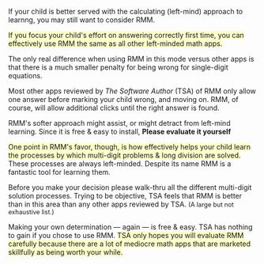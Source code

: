 <p>If your child is better served with the calculating (left-mind) approach to learnng, you may still want to consider RMM.</p>

<p><span style="background-color:#ffffcc">If you focus your child&#039;s effort on answering correctly first time, you can effectively use RMM the same as all other left-minded math apps.</span></p>

<p>The only real difference when using RMM in this mode versus other apps is that there is a much smaller penalty for being wrong for single-digit equations.</p>

<p>Most other apps reviewed by <i>The Software Author</i> (TSA) of RMM only allow one answer before marking your child wrong, and moving on. RMM, of course, will allow additional clicks until the right answer is found.</p>

<p>RMM&#039;s softer approach might assist, or might detract from left-mind learning. Since it is free &amp; easy to install, <b>Please evaluate it yourself</b></p>

<p><span style="background-color:#ffffcc">One point in RMM&#039;s favor, though, is how effectively helps your child learn the processes by which multi-digit problems &amp; long division are solved.</span> These processes are always left-minded. Despite its name RMM is a fantastic tool for learning them.</p>

<p>Before you make your decision please walk-thru all the different multi-digit solution processes. Trying to be objective, TSA feels that RMM is better than in this area than any other apps reviewed by TSA. <span style="font-size:90%;">(A large but not exhaustive list.)</span></p>

<p>Making your own determination &#151; again &#151; is free &amp; easy. TSA has nothing to gain if you chose to use RMM. <span style="background-color:#ffffcc">TSA only hopes you will evaluate RMM carefully because there are a lot of mediocre math apps that are marketed skillfully as being worth your while.</span></p>
